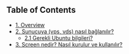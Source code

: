 ## <a name='TableofContents'></a>Table of Contents

* [1. Overview](#1-overview)
* [2. Sunucuya (vps, vds) nasıl bağlanılır?](#2-connect-to-server)
  * [2.1 Gerekli Ubuntu bilgileri?](#21-ubuntu)
* [3. Screen nedir? Nasıl kurulur ve kullanılır?](#3-screen)